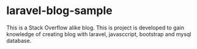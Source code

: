 # laravel-blog-sample
This is a Stack Overflow alike blog. This is project is developed to gain knowledge of creating blog with laravel, javasccript, bootstrap and mysql database.
